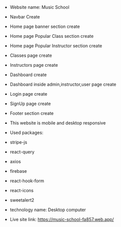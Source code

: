 * Website name: Music School
* Navbar Create
* Home page banner section create
* Home page Popular Class section create
* Home page Popular Instructor section create
* Classes page create 
* Instructors page create
* Dashboard create
* Dashboard inside admin,instructor,user page create
* Login page create
* SignUp page create
* Footer section create
* This website is mobile and desktop responsive

* Used packages:
* stripe-js
* react-query
* axios
* firebase
* react-hook-form
* react-icons
* sweetalert2

* technology name: Desktop computer

* Live site link: https://music-school-fa857.web.app/